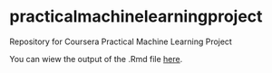 # practicalmachinelearningproject
Repository for Coursera Practical Machine Learning Project

You can wiew the output of the .Rmd file [here](http://odvratnozgodan.github.io/practicalmachinelearningproject/).
